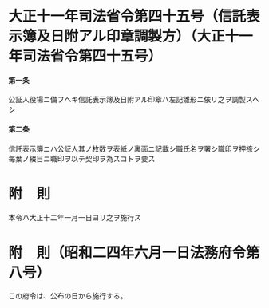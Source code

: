 # 大正十一年司法省令第四十五号（信託表示簿及日附アル印章調製方）（大正十一年司法省令第四十五号）
#### 第一条
公証人役場ニ備フヘキ信託表示簿及日附アル印章ハ左記雛形ニ依リ之ヲ調製スヘシ
#### 第二条
信託表示簿ニハ公証人其ノ枚数ヲ表紙ノ裏面ニ記載シ職氏名ヲ署シ職印ヲ押捺シ毎葉ノ綴目ニ職印ヲ以テ契印ヲ為スコトヲ要ス
# 附　則
本令ハ大正十二年一月一日ヨリ之ヲ施行ス
# 附　則（昭和二四年六月一日法務府令第八号）
この府令は、公布の日から施行する。
